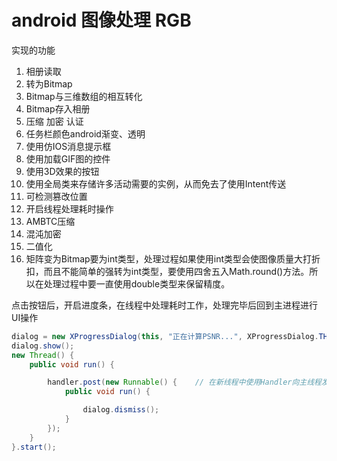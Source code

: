 # android 图像处理 RGB
实现的功能

1. 相册读取
2. 转为Bitmap
3. Bitmap与三维数组的相互转化
4. Bitmap存入相册
5. 压缩 加密 认证
6. 任务栏颜色android渐变、透明
7. 使用仿IOS消息提示框
8. 使用加载GIF图的控件
9. 使用3D效果的按钮
10. 使用全局类来存储许多活动需要的实例，从而免去了使用Intent传送
11. 可检测篡改位置
12. 开启线程处理耗时操作
13. AMBTC压缩
14. 混沌加密
15. 二值化
16. 矩阵变为Bitmap要为int类型，处理过程如果使用int类型会使图像质量大打折扣，而且不能简单的强转为int类型，要使用四舍五入Math.round()方法。所以在处理过程中要一直使用double类型来保留精度。



点击按钮后，开启进度条，在线程中处理耗时工作，处理完毕后回到主进程进行UI操作
```java
dialog = new XProgressDialog(this, "正在计算PSNR...", XProgressDialog.THEME_CIRCLE_PROGRESS);
dialog.show();
new Thread() {
    public void run() {

        handler.post(new Runnable() {    // 在新线程中使用Handler向主线程发送一段代码, 主线程自动执行run()方法
            public void run() {

                dialog.dismiss();
            }
        });
    }
}.start();
```


            